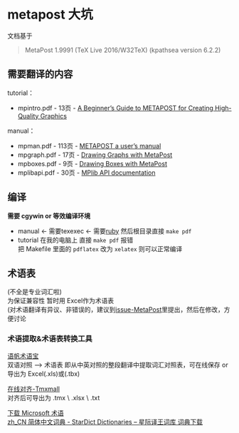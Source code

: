# metapost 大坑
文档基于
> MetaPost 1.9991 (TeX Live 2016/W32TeX) (kpathsea version 6.2.2)

## 需要翻译的内容
tutorial：
- mpintro.pdf - 13页 - [A Beginner’s Guide to METAPOST for Creating High-Quality Graphics](http://www.tug.org/docs/metapost/mpintro.pdf)


manual：
- mpman.pdf - 113页 -
[METAPOST a user’s manual](https://www.tug.org/docs/metapost/mpman.pdf)
- mpgraph.pdf - 17页 -
[Drawing Graphs with MetaPost](https://www.tug.org/docs/metapost/mpgraph.pdf)
- mpboxes.pdf - 9页 -
[Drawing Boxes with MetaPost](https://www.tug.org/docs/metapost/mpboxes.pdf)
- mplibapi.pdf - 30页 -
[MPlib API documentation](https://www.tug.org/docs/metapost/mplibapi.pdf)



## 编译
**需要 cgywin or 等效编译环境**
- manual  <- 需要texexec <- 需要[ruby](https://rubyinstaller.org/downloads/)
	然后根目录直接 `make pdf`
- tutorial 在我的电脑上 直接 `make pdf` 报错  
	把 Makefile 里面的 `pdflatex` 改为 `xelatex` 则可以正常编译

## 术语表
(不全是专业词汇啦)		
为保证兼容性 暂时用 Excel作为术语表 		
(对术语翻译有异议、非错误的，建议到[issue-MetaPost](https://github.com/latexstudio/LaTeXPackages-CN/issues/5)里提出，然后在修改，方便讨论

### 术语提取&术语表转换工具
[语帆术语宝](http://termbox.lingosail.com/console/extract)		
双语对照 –> 术语表
即从中英对照的整段翻译中提取词汇对照表，可在线保存 or 导出为 Excel(.xls)或(.tbx)

[在线对齐-Tmxmall](http://www.tmxmall.com/aligner)		
对齐后可导出为 .tmx \ .xlsx \ .txt

[下载 Microsoft 术语](https://www.microsoft.com/Language/zh-cn/Terminology.aspx)		
[zh_CN 简体中文词典 - StarDict Dictionaries – 星际译王词库 词典下载](http://download.huzheng.org/zh_CN/)
